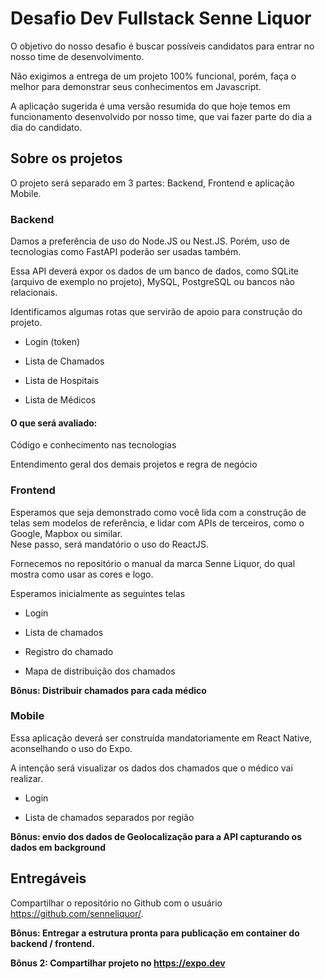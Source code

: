 # Desafio Dev Fullstack Senne Liquor 
O objetivo do nosso desafio é buscar possíveis candidatos para entrar no nosso time de desenvolvimento. 

Não exigimos a entrega de um projeto 100% funcional, porém, faça o melhor para demonstrar seus conhecimentos em Javascript. 

A aplicação sugerida é uma versão resumida do que hoje temos em funcionamento desenvolvido por nosso time, que vai fazer parte do dia a dia do candidato. 

## Sobre os projetos 

O projeto será separado em 3 partes: Backend, Frontend e aplicação Mobile.

### Backend 

Damos a preferência de uso do Node.JS ou Nest.JS. Porém, uso de tecnologias como FastAPI poderão ser usadas também. 

Essa API deverá expor os dados de um banco de dados, como SQLite (arquivo de exemplo no projeto), MySQL, PostgreSQL ou bancos não relacionais. 

Identificamos algumas rotas que servirão de apoio para construção do projeto. 

* Login (token) 

* Lista de Chamados 

* Lista de Hospitais

* Lista de Médicos 

#### O que será avaliado: 

Código e conhecimento nas tecnologias 

Entendimento geral dos demais projetos e regra de negócio 

### Frontend 

Esperamos que seja demonstrado como você lida com a construção de telas sem modelos de referência, e lidar com APIs de terceiros, como o Google, Mapbox ou similar.  
Nese passo, será mandatório o uso do ReactJS. 

Fornecemos no repositório o manual da marca Senne Liquor, do qual mostra como usar as cores e logo. 

Esperamos inicialmente as seguintes telas  

* Login 

* Lista de chamados 

* Registro do chamado 

* Mapa de distribuição dos chamados 

**Bônus: Distribuir chamados para cada médico**

 

### Mobile 

Essa aplicação deverá ser construída mandatoriamente em React Native, aconselhando o uso do Expo. 

A intenção será visualizar os dados dos chamados que o médico vai realizar. 

 

* Login 

* Lista de chamados separados por região 

**Bônus: envio dos dados de Geolocalização para a API capturando os dados em background**

 

## Entregáveis

Compartilhar o repositório no Github com o usuário https://github.com/senneliquor/. 

**Bônus: Entregar a estrutura pronta para publicação em container do backend / frontend.**

**Bônus 2: Compartilhar projeto no https://expo.dev**
